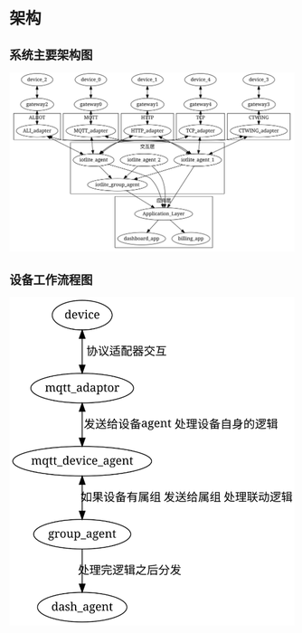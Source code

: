 # 架构

系统主要架构图
----
![系统架构](./diagram/architecture.svg)

设备工作流程图
----
![设备工作流程图](./diagram/sample_device.svg)
